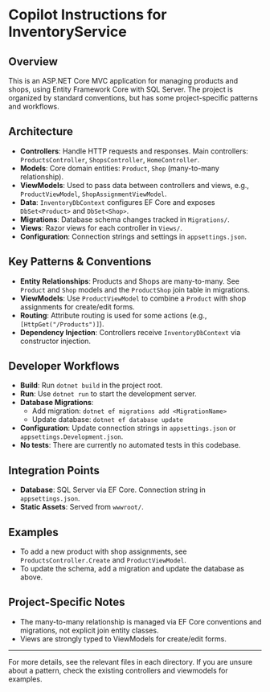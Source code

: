 # Copilot Instructions for InventoryService

## Overview

This is an ASP.NET Core MVC application for managing products and shops, using Entity Framework Core with SQL Server. The project is organized by standard conventions, but has some project-specific patterns and workflows.

## Architecture

- **Controllers**: Handle HTTP requests and responses. Main controllers: `ProductsController`, `ShopsController`, `HomeController`.
- **Models**: Core domain entities: `Product`, `Shop` (many-to-many relationship).
- **ViewModels**: Used to pass data between controllers and views, e.g., `ProductViewModel`, `ShopAssignmentViewModel`.
- **Data**: `InventoryDbContext` configures EF Core and exposes `DbSet<Product>` and `DbSet<Shop>`.
- **Migrations**: Database schema changes tracked in `Migrations/`.
- **Views**: Razor views for each controller in `Views/`.
- **Configuration**: Connection strings and settings in `appsettings.json`.

## Key Patterns & Conventions

- **Entity Relationships**: Products and Shops are many-to-many. See `Product` and `Shop` models and the `ProductShop` join table in migrations.
- **ViewModels**: Use `ProductViewModel` to combine a `Product` with shop assignments for create/edit forms.
- **Routing**: Attribute routing is used for some actions (e.g., `[HttpGet("/Products")]`).
- **Dependency Injection**: Controllers receive `InventoryDbContext` via constructor injection.

## Developer Workflows

- **Build**: Run `dotnet build` in the project root.
- **Run**: Use `dotnet run` to start the development server.
- **Database Migrations**:
  - Add migration: `dotnet ef migrations add <MigrationName>`
  - Update database: `dotnet ef database update`
- **Configuration**: Update connection strings in `appsettings.json` or `appsettings.Development.json`.
- **No tests**: There are currently no automated tests in this codebase.

## Integration Points

- **Database**: SQL Server via EF Core. Connection string in `appsettings.json`.
- **Static Assets**: Served from `wwwroot/`.

## Examples

- To add a new product with shop assignments, see `ProductsController.Create` and `ProductViewModel`.
- To update the schema, add a migration and update the database as above.

## Project-Specific Notes

- The many-to-many relationship is managed via EF Core conventions and migrations, not explicit join entity classes.
- Views are strongly typed to ViewModels for create/edit forms.

---

For more details, see the relevant files in each directory. If you are unsure about a pattern, check the existing controllers and viewmodels for examples.
